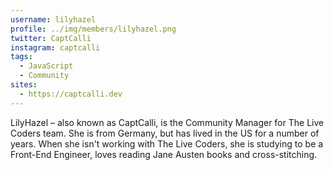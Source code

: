 ```yaml
---
username: lilyhazel
profile: ../img/members/lilyhazel.png
twitter: CaptCalli
instagram: captcalli
tags:
  - JavaScript
  - Community
sites:
  - https://captcalli.dev
---
```


LilyHazel – also known as CaptCalli, is the Community Manager for The Live Coders team. She is from Germany, but has lived in the US for a number of years. When she isn't working with The Live Coders, she is studying to be a Front-End Engineer, loves reading Jane Austen books and cross-stitching.
